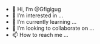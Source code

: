 - 👋 Hi, I’m @Gfigigug
- 👀 I’m interested in ...
- 🌱 I’m currently learning ...
- 💞️ I’m looking to collaborate on ...
- 📫 How to reach me ...

<!---
Gfigigug/Gfigigug is a ✨ special ✨ repository because its `README.md` (this file) appears on your GitHub profile.
You can click the Preview link to take a look at your changes.
--->

